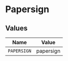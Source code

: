 # Papersign


## Values

| Name        | Value       |
| ----------- | ----------- |
| `PAPERSIGN` | papersign   |